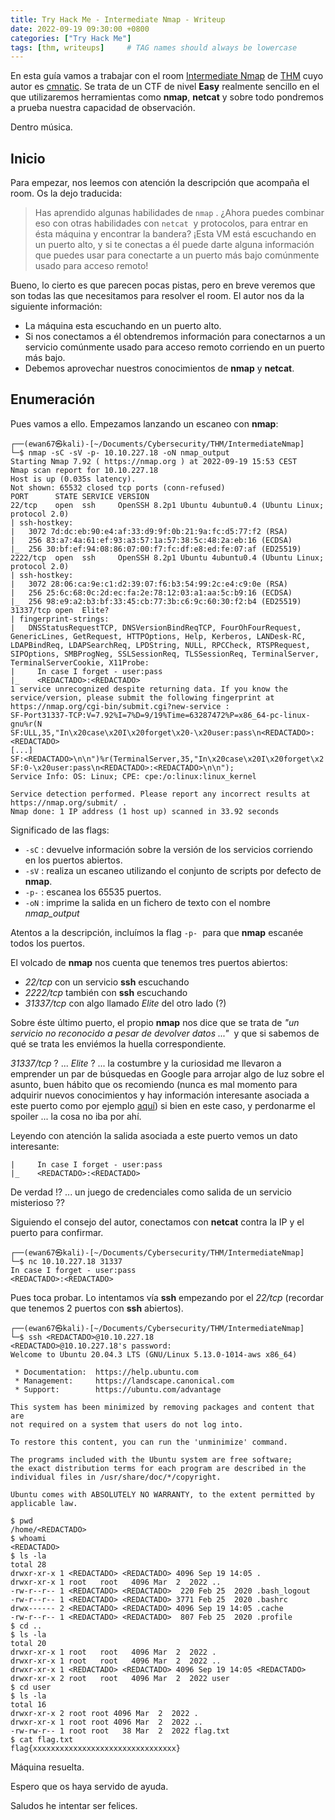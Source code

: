 ```yaml
---
title: Try Hack Me - Intermediate Nmap - Writeup
date: 2022-09-19 09:30:00 +0800
categories: ["Try Hack Me"]
tags: [thm, writeups]     # TAG names should always be lowercase
---
```


En esta guía vamos a trabajar con el room [Intermediate Nmap](https://tryhackme.com/room/intermediatenmap) de [THM](https://tryhackme.com) cuyo autor es [cmnatic](https://tryhackme.com/p/cmnatic). Se trata de un CTF de nivel **Easy** realmente sencillo en el que utilizaremos herramientas como **nmap**, **netcat** y sobre todo pondremos a prueba nuestra capacidad de observación.

Dentro música.

## Inicio

Para empezar, nos leemos con atención la descripción que acompaña el room. Os la dejo traducida:

> Has aprendido algunas habilidades de <code class="language-plaintext highlighter-rouge" style="color:var(--filepath-text-color);">nmap</code>&nbsp;. ¿Ahora puedes combinar eso con otras habilidades con <code class="language-plaintext highlighter-rouge" style="color:var(--filepath-text-color);">netcat</code>&nbsp; y protocolos, para entrar en ésta máquina y encontrar la bandera? ¡Esta VM está escuchando en un puerto alto, y si te conectas a él puede darte alguna información que puedes usar para conectarte a un puerto más bajo comúnmente usado para acceso remoto!

Bueno, lo cierto es que parecen pocas pistas, pero en breve veremos que son todas las que necesitamos para resolver el room. El autor nos da la siguiente información:

* La máquina esta escuchando en un puerto alto.
* Si nos conectamos a él obtendremos información para conectarnos a un servicio comúnmente usado para acceso remoto corriendo en un puerto más bajo.
* Debemos aprovechar nuestros conocimientos de **nmap** y **netcat**.

## Enumeración

Pues vamos a ello. Empezamos lanzando un escaneo con **nmap**:

```console
┌──(ewan67㉿kali)-[~/Documents/Cybersecurity/THM/IntermediateNmap]
└─$ nmap -sC -sV -p- 10.10.227.18 -oN nmap_output
Starting Nmap 7.92 ( https://nmap.org ) at 2022-09-19 15:53 CEST
Nmap scan report for 10.10.227.18
Host is up (0.035s latency).
Not shown: 65532 closed tcp ports (conn-refused)
PORT      STATE SERVICE VERSION
22/tcp    open  ssh     OpenSSH 8.2p1 Ubuntu 4ubuntu0.4 (Ubuntu Linux; protocol 2.0)
| ssh-hostkey: 
|   3072 7d:dc:eb:90:e4:af:33:d9:9f:0b:21:9a:fc:d5:77:f2 (RSA)
|   256 83:a7:4a:61:ef:93:a3:57:1a:57:38:5c:48:2a:eb:16 (ECDSA)
|_  256 30:bf:ef:94:08:86:07:00:f7:fc:df:e8:ed:fe:07:af (ED25519)
2222/tcp  open  ssh     OpenSSH 8.2p1 Ubuntu 4ubuntu0.4 (Ubuntu Linux; protocol 2.0)
| ssh-hostkey: 
|   3072 28:06:ca:9e:c1:d2:39:07:f6:b3:54:99:2c:e4:c9:0e (RSA)
|   256 25:6c:68:0c:2d:ec:fa:2e:78:12:03:a1:aa:5c:b9:16 (ECDSA)
|_  256 98:e9:a2:b3:bf:33:45:cb:77:3b:c6:9c:60:30:f2:b4 (ED25519)
31337/tcp open  Elite?
| fingerprint-strings: 
|   DNSStatusRequestTCP, DNSVersionBindReqTCP, FourOhFourRequest, GenericLines, GetRequest, HTTPOptions, Help, Kerberos, LANDesk-RC, LDAPBindReq, LDAPSearchReq, LPDString, NULL, RPCCheck, RTSPRequest, SIPOptions, SMBProgNeg, SSLSessionReq, TLSSessionReq, TerminalServer, TerminalServerCookie, X11Probe: 
|     In case I forget - user:pass
|_    <REDACTADO>:<REDACTADO>
1 service unrecognized despite returning data. If you know the service/version, please submit the following fingerprint at https://nmap.org/cgi-bin/submit.cgi?new-service :
SF-Port31337-TCP:V=7.92%I=7%D=9/19%Time=63287472%P=x86_64-pc-linux-gnu%r(N
SF:ULL,35,"In\x20case\x20I\x20forget\x20-\x20user:pass\n<REDACTADO>:<REDACTADO>
[...]
SF:<REDACTADO>\n\n")%r(TerminalServer,35,"In\x20case\x20I\x20forget\x2
SF:0-\x20user:pass\n<REDACTADO>:<REDACTADO>\n\n");
Service Info: OS: Linux; CPE: cpe:/o:linux:linux_kernel

Service detection performed. Please report any incorrect results at https://nmap.org/submit/ .
Nmap done: 1 IP address (1 host up) scanned in 33.92 seconds
```

Significado de las flags:

* `-sC`&nbsp;: devuelve información sobre la versión de los servicios corriendo en los puertos abiertos.
* `-sV`&nbsp;: realiza un escaneo utilizando el conjunto de scripts por defecto de **nmap**.
* `-p-`&nbsp;: escanea los 65535 puertos.
* `-oN`&nbsp;: imprime la salida en un fichero de texto con el nombre *nmap_output*

Atentos a la descripción, incluímos la flag `-p-`&nbsp; para que **nmap** escanée todos los puertos.

El volcado de **nmap** nos cuenta que tenemos tres puertos abiertos:

* *22/tcp* con un servicio **ssh** escuchando
* *2222/tcp* también con **ssh** escuchando
* *31337/tcp* con algo llamado *Elite* del otro lado (?)

Sobre éste último puerto, el propio **nmap** nos dice que se trata de *"un servicio no reconocido a pesar de devolver datos ..."*&nbsp; y que si sabemos de qué se trata les enviémos la huella correspondiente.

*31337/tcp* ? ... *Elite* ? ... la costumbre y la curiosidad me llevaron a emprender un par de búsquedas en Google para arrojar algo de luz sobre el asunto, buen hábito que os recomiendo (nunca es mal momento para adquirir nuevos conocimientos y hay información interesante asociada a este puerto como por ejemplo [aquí](https://www.speedguide.net/port.php?port=31337)) si bien en este caso, y perdonarme el spoiler ... la cosa no iba por ahí.

Leyendo con atención la salida asociada a este puerto vemos un dato interesante:

```
|     In case I forget - user:pass
|_    <REDACTADO>:<REDACTADO>
```

De verdad !? ... un juego de credenciales como salida de un servicio misterioso ??

Siguiendo el consejo del autor, conectamos con **netcat** contra la IP y el puerto para confirmar.

```console
┌──(ewan67㉿kali)-[~/Documents/Cybersecurity/THM/IntermediateNmap]
└─$ nc 10.10.227.18 31337 
In case I forget - user:pass
<REDACTADO>:<REDACTADO>
```

Pues toca probar. Lo intentamos vía **ssh** empezando por el *22/tcp* (recordar que tenemos 2 puertos con **ssh** abiertos).

```console
┌──(ewan67㉿kali)-[~/Documents/Cybersecurity/THM/IntermediateNmap]
└─$ ssh <REDACTADO>@10.10.227.18
<REDACTADO>@10.10.227.18's password: 
Welcome to Ubuntu 20.04.3 LTS (GNU/Linux 5.13.0-1014-aws x86_64)

 * Documentation:  https://help.ubuntu.com
 * Management:     https://landscape.canonical.com
 * Support:        https://ubuntu.com/advantage

This system has been minimized by removing packages and content that are
not required on a system that users do not log into.

To restore this content, you can run the 'unminimize' command.

The programs included with the Ubuntu system are free software;
the exact distribution terms for each program are described in the
individual files in /usr/share/doc/*/copyright.

Ubuntu comes with ABSOLUTELY NO WARRANTY, to the extent permitted by
applicable law.

$ pwd
/home/<REDACTADO>
$ whoami
<REDACTADO>
$ ls -la
total 28
drwxr-xr-x 1 <REDACTADO> <REDACTADO> 4096 Sep 19 14:05 .
drwxr-xr-x 1 root   root   4096 Mar  2  2022 ..
-rw-r--r-- 1 <REDACTADO> <REDACTADO>  220 Feb 25  2020 .bash_logout
-rw-r--r-- 1 <REDACTADO> <REDACTADO> 3771 Feb 25  2020 .bashrc
drwx------ 2 <REDACTADO> <REDACTADO> 4096 Sep 19 14:05 .cache
-rw-r--r-- 1 <REDACTADO> <REDACTADO>  807 Feb 25  2020 .profile
$ cd ..
$ ls -la
total 20
drwxr-xr-x 1 root   root   4096 Mar  2  2022 .
drwxr-xr-x 1 root   root   4096 Mar  2  2022 ..
drwxr-xr-x 1 <REDACTADO> <REDACTADO> 4096 Sep 19 14:05 <REDACTADO>
drwxr-xr-x 2 root   root   4096 Mar  2  2022 user
$ cd user
$ ls -la
total 16
drwxr-xr-x 2 root root 4096 Mar  2  2022 .
drwxr-xr-x 1 root root 4096 Mar  2  2022 ..
-rw-rw-r-- 1 root root   38 Mar  2  2022 flag.txt
$ cat flag.txt
flag{xxxxxxxxxxxxxxxxxxxxxxxxxxxxxxxx}
```

Máquina resuelta.

Espero que os haya servido de ayuda.

Saludos he intentar ser felices.